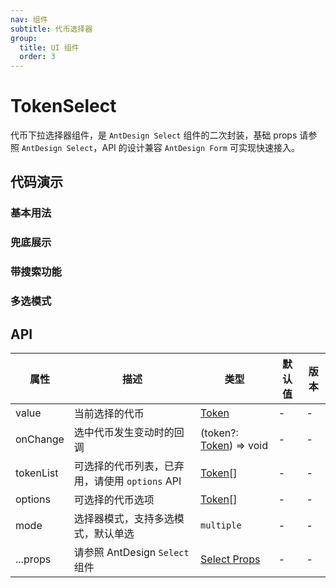 ```yaml
---
nav: 组件
subtitle: 代币选择器
group:
  title: UI 组件
  order: 3
---
```


# TokenSelect

代币下拉选择器组件，是 `AntDesign Select` 组件的二次封装，基础 props 请参照 `AntDesign Select`，API 的设计兼容 `AntDesign Form` 可实现快速接入。

## 代码演示

### 基本用法

<code src="./demos/basic.tsx"></code>

### 兜底展示

<code src="./demos/notFoundToken.tsx"></code>

### 带搜索功能

<code src="./demos/withSearch.tsx"></code>

### 多选模式

<code src="./demos/multipltSelect.tsx"></code>

## API

| 属性 | 描述 | 类型 | 默认值 | 版本 |
| --- | --- | --- | --- | --- |
| value | 当前选择的代币 | [Token](/components/types-cn#token) | - | - |
| onChange | 选中代币发生变动时的回调 | (token?: [Token](/components/types-cn#token)) => void | - | - |
| tokenList | 可选择的代币列表，已弃用，请使用 `options` API | [Token](/components/types-cn#token)[] | - | - |
| options | 可选择的代币选项 | [Token](/components/types-cn#token)[] | - | - |
| mode | 选择器模式，支持多选模式，默认单选 | `multiple` | - | - |
| ...props | 请参照 AntDesign `Select` 组件 | [Select Props](https://ant-design.antgroup.com/components/select-cn#select-props) | - | - |
